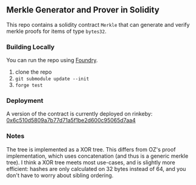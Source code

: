 ## Merkle Generator and Prover in Solidity

This repo contains a solidity contract `Merkle` that can generate and verify merkle proofs for items of type `bytes32`.

### Building Locally
You can run the repo using [Foundry](https://github.com/gakonst/foundry).
1. clone the repo
2. ```git submodule update --init```
3. `forge test`

### Deployment
A version of the contract is currently deployed on rinkeby: [0x6c510d5809a7b77d71a5f1be2d600c95065d7aa4](https://rinkeby.etherscan.io/address/0x6c510d5809a7b77d71a5f1be2d600c95065d7aa4)

### Notes
The tree is implemented as a XOR tree. This differs from OZ's proof implementation, which uses concatenation (and thus is a generic merkle tree). I think a XOR tree meets most use-cases, and is slightly more efficient: hashes are only calculated on 32 bytes instead of 64, and you don't have to worry about sibling ordering.
